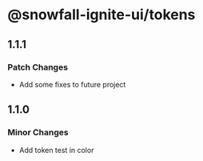 # @snowfall-ignite-ui/tokens

## 1.1.1

### Patch Changes

- Add some fixes to future project

## 1.1.0

### Minor Changes

- Add token test in color
